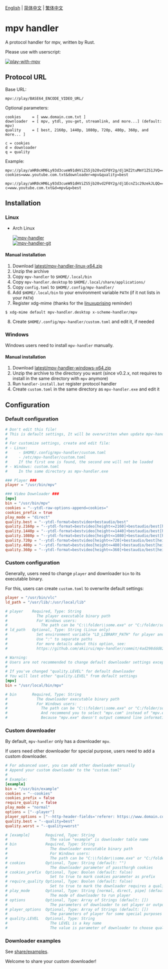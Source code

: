 [English][readme-en] | [简体中文][readme-zh-hans] | [繁体中文][readme-zh-hant]

[readme-en]: https://github.com/akiirui/mpv-handler/blob/main/README.md
[readme-zh-hans]: https://github.com/akiirui/mpv-handler/blob/main/README.zh-Hans.md
[readme-zh-hant]: https://github.com/akiirui/mpv-handler/blob/main/README.zh-Hant.md

# mpv handler

A protocol handler for mpv, written by Rust.

Please use with userscript:

[![play-with-mpv][badges-play-with-mpv]][greasyfork-play-with-mpv]

## Protocol URL

Base URL:

```
mpv://play/BASE64_ENCODE_VIDEO_URL/
```

Optional parameters:

```
cookies     = [ www.domain.com.txt ]
downloader  = [ mpv, ytdl, you-get, streamlink, and more...] (default: mpv)
quality     = [ best, 2160p, 1440p, 1080p, 720p, 480p, 360p, and more... ]

c = cookies
d = downloader
q = quality
```

Example:

```
mpv://play/aHR0cHM6Ly93d3cueW91dHViZS5jb20vd2F0Y2g/dj1HZ2tuMmY1ZS1JVQ==/?cookies=www.youtube.com.txt&downloader=mpv&quality=best

mpv://play/aHR0cHM6Ly93d3cueW91dHViZS5jb20vd2F0Y2g/dj1EcnZ1c29zekJLQQ==/?c=www.youtube.com.txt&d=mpv&q=best
```

## Installation

### Linux

- Arch Linux

  [![mpv-handler][badges-aur]][download-aur] \
  [![mpv-handler-git][badges-aur-git]][download-aur-git]

#### Manual installation

1. Download [latest/mpv-handler-linux-x64.zip][download-linux]
2. Unzip the archive
3. Copy `mpv-handler` to `$HOME/.local/bin`
4. Copy `mpv-handler.desktop` to `$HOME/.local/share/applications/`
5. Copy `config.toml` to `$HOME/.config/mpv-handler/`
6. Add `$HOME/.local/bin` to your environment variable `PATH` (if it not lists in your `PATH`)
7. Register xdg-mime (thanks for the [linuxuprising][linuxuprising] reminder)

```
$ xdg-mime default mpv-handler.desktop x-scheme-handler/mpv
```

8. Create `$HOME/.config/mpv-handler/custom.toml` and edit it, if needed

### Windows

Windows users need to install `mpv-handler` manually.

#### Manual installation

1. Download [latest/mpv-handler-windows-x64.zip][download-windows]
2. Unzip the archive to the directory you want (since v0.2.x, not requires to install in the same directory with `mpv` anymore)
3. Run `handler-install.bat` register protocol handler
4. Create `custom.toml` in the same directory as `mpv-handler.exe` and edit it

[badges-aur-git]: https://img.shields.io/aur/version/mpv-handler-git?label=mpv-handler-git&style=for-the-badge
[badges-aur]: https://img.shields.io/aur/version/mpv-handler?label=mpv-handler&style=for-the-badge
[badges-play-with-mpv]: https://img.shields.io/badge/dynamic/json?style=for-the-badge&label=play-with-mpv&prefix=v&query=version&url=https%3A%2F%2Fgreasyfork.org%2Fscripts%2F416271.json
[download-aur-git]: https://aur.archlinux.org/packages/mpv-handler-git/
[download-aur]: https://aur.archlinux.org/packages/mpv-handler/
[download-linux]: https://github.com/akiirui/mpv-handler/releases/latest/download/mpv-handler-linux-x64.zip
[download-windows]: https://github.com/akiirui/mpv-handler/releases/latest/download/mpv-handler-windows-x64.zip
[greasyfork-play-with-mpv]: https://greasyfork.org/scripts/416271-play-with-mpv
[linuxuprising]: https://www.linuxuprising.com/2021/07/open-youtube-and-more-videos-from-your.html

## Configuration

### Default configuration

```toml
# Don't edit this file!
# This is default settings, It will be overwritten when update mpv-handler
#
# For customize settings, create and edit file:
# - Linux:
#     - $HOME/.config/mpv-handler/custom.toml
#     - /etc/mpv-handler/custom.toml
#     If the first one is found, the second one will not be loaded
# - Windows: custom.toml
#     In the same directory as mpv-handler.exe

### Player ###
player = "/usr/bin/mpv"

### Video Downloader ###
[mpv]
bin = "/usr/bin/mpv"
cookies = "--ytdl-raw-options-append=cookies="
cookies_prefix = true
play_mode = "direct"
quality.best = "--ytdl-format=bestvideo+bestaudio/best"
quality.2160p = "--ytdl-format=bestvideo[height<=2160]+bestaudio/best[height<=2160]/best"
quality.1440p = "--ytdl-format=bestvideo[height<=1440]+bestaudio/best[height<=1440]/best"
quality.1080p = "--ytdl-format=bestvideo[height<=1080]+bestaudio/best[height<=1080]/best"
quality.720p = "--ytdl-format=bestvideo[height<=720]+bestaudio/best[height<=720]/best"
quality.480p = "--ytdl-format=bestvideo[height<=480]+bestaudio/best[height<=480]/best"
quality.360p = "--ytdl-format=bestvideo[height<=360]+bestaudio/best[height<=360]/best"
```

### Custom configuration

Generally, users need to change `player` and downloader `bin` to its executable binary.

For this, users can create `custom.toml` to overwrite default settings:

```toml
player = "/usr/bin/vlc"
ld_path = "/usr/lib/:/usr/local/lib"

# player    Required, Type: String
#             The player executable binary path
#             For Windows users:
#               The path can be "C:\\folder\\some.exe" or "C:/folder/some.exe"
# ld_path   Optional, Type: String (Linux only)
#             Set environment variable "LD_LIBRARY_PATH" for player and downloader
#             Use ":" to separate paths
#             For more details about this option, see:
#             https://github.com/akiirui/mpv-handler/commit/4ad298ddd82bc3fa0303f8cc11474df506531d33

# Warning:
# Users are not recommended to change default downloader settings except "bin"
#
# If you've changed "quality.LEVEL" for default downloader
# You will lost other "quality.LEVEL" from default settings
[mpv]
bin = "/usr/local/bin/mpv"

# bin       Required, Type: String
#             The downloader executable binary path
#             For Windows users:
#               The path can be "C:\\folder\\some.exe" or "C:/folder/some.exe"
#               And recommend you to select "mpv.com" instead of "mpv.exe"
#               Because "mpv.exe" doesn't output command line informations
```

### Custom downloader

By default, `mpv-handler` only has a downloader `mpv`.

If users need other downloader for special purpose, users need to add a custom downloader.

```toml
# For advanced user, you can add other downloader manually
# Append your custom downloader to the "custom.toml"
#
# Example:
[example]
bin = "/usr/bin/example"
cookies = "--cookies"
cookies_prefix = false
require_quality = false
play_mode = "normal"
options = ["--player"]
player_options = ["--http-header-fields='referer: https://www.domain.com'"]
quality.best = "--quality=best"
quality.worst = "--quality=worst"

# [example]       Required, Type: String
#                   The value "example" is downloader table name
# bin             Required, Type: String
#                   The downloader executable binary path
#                   For Windows users:
#                   The path can be "C:\\folder\\some.exe" or "C:/folder/some.exe"
# cookies         Optional, Type: String (default: "")
#                   The downloader parameter of passthorgh cookies
# cookies_prefix  Optional, Type: Boolen (default: false)
#                   Set to true to mark cookies parameter as prefix
# require_quality Optional, Type: Boolen (default: false)
#                   Set to true to mark the downloader requires a quality LEVEL given
# play_mode       Optional, Type: String [normal, direct, pipe] (default: "normal")
#                   The mode of downloader to run player
# options         Optional, Type: Array of Strings (default: [])
#                   The parameters of downloader to set player or output
# player_options  Optional, Type: Array of Strings (default: [])
#                   The parameters of player for some special purposes
# quality.LEVEL   Optional, Type: String
#                   The LEVEL is a key name
#                   The value is parameter of downloader to choose quality/format
```

### Downloader examples

See [share/examples][examples].

Welcome to share your custom downloader!

[examples]: https://github.com/akiirui/mpv-handler/tree/main/share/examples
